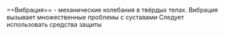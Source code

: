 ==Вибрация== - механические колебания в твёрдых телах. 
Вибрация вызывает множественные проблемы с суставами
Следует использовать средства защиты